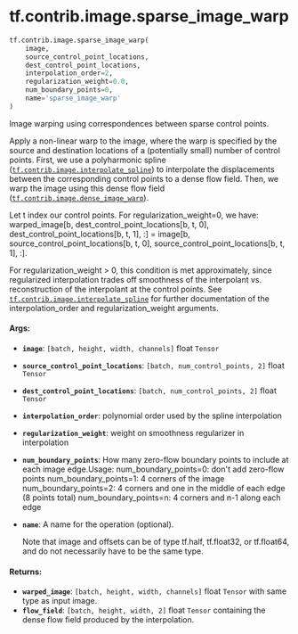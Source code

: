 <div itemscope itemtype="http://developers.google.com/ReferenceObject">
<meta itemprop="name" content="tf.contrib.image.sparse_image_warp" />
<meta itemprop="path" content="Stable" />
</div>

# tf.contrib.image.sparse_image_warp

``` python
tf.contrib.image.sparse_image_warp(
    image,
    source_control_point_locations,
    dest_control_point_locations,
    interpolation_order=2,
    regularization_weight=0.0,
    num_boundary_points=0,
    name='sparse_image_warp'
)
```

Image warping using correspondences between sparse control points.

Apply a non-linear warp to the image, where the warp is specified by
the source and destination locations of a (potentially small) number of
control points. First, we use a polyharmonic spline
(<a href="../../../tf/contrib/image/interpolate_spline.md"><code>tf.contrib.image.interpolate_spline</code></a>) to interpolate the displacements
between the corresponding control points to a dense flow field.
Then, we warp the image using this dense flow field
(<a href="../../../tf/contrib/image/dense_image_warp.md"><code>tf.contrib.image.dense_image_warp</code></a>).

Let t index our control points. For regularization_weight=0, we have:
warped_image[b, dest_control_point_locations[b, t, 0],
                dest_control_point_locations[b, t, 1], :] =
image[b, source_control_point_locations[b, t, 0],
         source_control_point_locations[b, t, 1], :].

For regularization_weight > 0, this condition is met approximately, since
regularized interpolation trades off smoothness of the interpolant vs.
reconstruction of the interpolant at the control points.
See <a href="../../../tf/contrib/image/interpolate_spline.md"><code>tf.contrib.image.interpolate_spline</code></a> for further documentation of the
interpolation_order and regularization_weight arguments.


#### Args:

* <b>`image`</b>: `[batch, height, width, channels]` float `Tensor`
* <b>`source_control_point_locations`</b>: `[batch, num_control_points, 2]` float
    `Tensor`
* <b>`dest_control_point_locations`</b>: `[batch, num_control_points, 2]` float
    `Tensor`
* <b>`interpolation_order`</b>: polynomial order used by the spline interpolation
* <b>`regularization_weight`</b>: weight on smoothness regularizer in interpolation
* <b>`num_boundary_points`</b>: How many zero-flow boundary points to include at
    each image edge.Usage:
      num_boundary_points=0: don't add zero-flow points
      num_boundary_points=1: 4 corners of the image
      num_boundary_points=2: 4 corners and one in the middle of each edge
        (8 points total)
      num_boundary_points=n: 4 corners and n-1 along each edge
* <b>`name`</b>: A name for the operation (optional).

  Note that image and offsets can be of type tf.half, tf.float32, or
  tf.float64, and do not necessarily have to be the same type.


#### Returns:

* <b>`warped_image`</b>: `[batch, height, width, channels]` float `Tensor` with same
    type as input image.
* <b>`flow_field`</b>: `[batch, height, width, 2]` float `Tensor` containing the dense
    flow field produced by the interpolation.